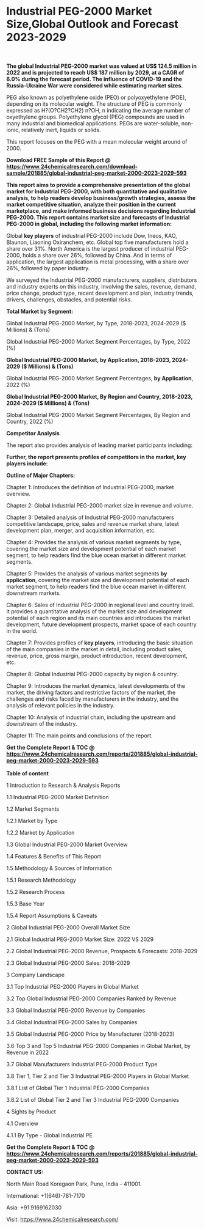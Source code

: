 <h1>Industrial PEG-2000 Market Size,Global Outlook and Forecast 2023-2029</h1><br/><p><strong>The global Industrial PEG-2000 market was valued at US$ 124.5 million in 2022 and is projected to reach US$ 187 million by 2029, at a <strong>CAGR</strong> of 6.0% during the forecast period. The influence of COVID-19 and the Russia-Ukraine War were considered while estimating market sizes.</strong></p><p>PEG also known as polyethylene oxide (PEO) or polyoxyethylene (POE), depending on its molecular weight. The structure of PEG is commonly expressed as H?(O?CH2?CH2) n?OH, n indicating the average number of oxyethylene groups. Polyethylene glycol (PEG) compounds are used in many industrial and biomedical applications. PEGs are water-soluble, non-ionic, relatively inert, liquids or solids.</p><p>This report focuses on the PEG with a mean molecular weight around of 2000.</p><div><b>Download FREE Sample of this Report @ <a href="https://www.24chemicalresearch.com/download-sample/201885/global-industrial-peg-market-2000-2023-2029-593">https://www.24chemicalresearch.com/download-sample/201885/global-industrial-peg-market-2000-2023-2029-593</a></b></div><p><strong>This report aims to provide a comprehensive presentation of the global market for Industrial PEG-2000, with both quantitative and qualitative analysis, to help readers develop business/growth strategies, assess the market competitive situation, analyze their position in the current marketplace, and make informed business decisions regarding Industrial PEG-2000. This report contains market size and forecasts of Industrial PEG-2000 in global, including the following market information:</strong></p><p>Global <strong>key players</strong> of industrial PEG-2000 include Dow, Ineos, KAO, Blaunon, Liaoning Oxiranchem, etc. Global top five manufacturers hold a share over 31%. North America is the largest producer of industrial PEG-2000, holds a share over 26%, followed by China. And in terms of application, the largest application is metal processing, with a share over 26%, followed by paper industry.</p><p>We surveyed the Industrial PEG-2000 manufacturers, suppliers, distributors and industry experts on this industry, involving the sales, revenue, demand, price change, product type, recent development and plan, industry trends, drivers, challenges, obstacles, and potential risks.</p><p><strong>Total Market by Segment:</strong></p><p>Global Industrial PEG-2000 Market, by Type, 2018-2023, 2024-2029 ($ Millions) & (Tons)</p><p>Global Industrial PEG-2000 Market Segment Percentages, by Type, 2022 (%)</p><p><strong>Global Industrial PEG-2000 Market, <strong>by Application</strong>, 2018-2023, 2024-2029 ($ Millions) & (Tons)</strong></p><p>Global Industrial PEG-2000 Market Segment Percentages, <strong>by Application</strong>, 2022 (%)</p><p><strong>Global Industrial PEG-2000 Market, By Region and Country, 2018-2023, 2024-2029 ($ Millions) & (Tons)</strong></p><p>Global Industrial PEG-2000 Market Segment Percentages, By Region and Country, 2022 (%)</p><p><strong>Competitor Analysis</strong></p><p>The report also provides analysis of leading market participants including:</p><p><strong>Further, the report presents profiles of competitors in the market, <strong>key players</strong> include:</strong></p><p><strong>Outline of Major Chapters:</strong></p><p>Chapter 1: Introduces the definition of Industrial PEG-2000, market overview.</p><p>Chapter 2: Global Industrial PEG-2000 market size in revenue and volume.</p><p>Chapter 3: Detailed analysis of Industrial PEG-2000 manufacturers competitive landscape, price, sales and revenue market share, latest development plan, merger, and acquisition information, etc.</p><p>Chapter 4: Provides the analysis of various market segments by type, covering the market size and development potential of each market segment, to help readers find the blue ocean market in different market segments.</p><p>Chapter 5: Provides the analysis of various market segments <strong>by application</strong>, covering the market size and development potential of each market segment, to help readers find the blue ocean market in different downstream markets.</p><p>Chapter 6: Sales of Industrial PEG-2000 in regional level and country level. It provides a quantitative analysis of the market size and development potential of each region and its main countries and introduces the market development, future development prospects, market space of each country in the world.</p><p>Chapter 7: Provides profiles of <strong>key players</strong>, introducing the basic situation of the main companies in the market in detail, including product sales, revenue, price, gross margin, product introduction, recent development, etc.</p><p>Chapter 8: Global Industrial PEG-2000 capacity by region & country.</p><p>Chapter 9: Introduces the market dynamics, latest developments of the market, the driving factors and restrictive factors of the market, the challenges and risks faced by manufacturers in the industry, and the analysis of relevant policies in the industry.</p><p>Chapter 10: Analysis of industrial chain, including the upstream and downstream of the industry.</p><p>Chapter 11: The main points and conclusions of the report.</p><div><b>Get the Complete Report & TOC @ <a href="https://www.24chemicalresearch.com/reports/201885/global-industrial-peg-market-2000-2023-2029-593">https://www.24chemicalresearch.com/reports/201885/global-industrial-peg-market-2000-2023-2029-593</a></b></div><br><b>Table of content</b><p>1 Introduction to Research & Analysis Reports<br />
 
  1.1 Industrial PEG-2000 Market Definition<br />
 
  1.2 Market Segments<br />
 
  1.2.1 Market by Type<br />
 
  1.2.2 Market by Application<br />
 
  1.3 Global Industrial PEG-2000 Market Overview<br />
 
  1.4 Features & Benefits of This Report<br />
 
  1.5 Methodology & Sources of Information<br />
 
  1.5.1 Research Methodology<br />
 
  1.5.2 Research Process<br />
 
  1.5.3 Base Year<br />
 
  1.5.4 Report Assumptions & Caveats<br />
 
 2 Global Industrial PEG-2000 Overall Market Size<br />
 
  2.1 Global Industrial PEG-2000 Market Size: 2022 VS 2029<br />
 
  2.2 Global Industrial PEG-2000 Revenue, Prospects & Forecasts: 2018-2029<br />
 
  2.3 Global Industrial PEG-2000 Sales: 2018-2029<br />
 
 3 Company Landscape<br />
 
  3.1 Top Industrial PEG-2000 Players in Global Market<br />
 
  3.2 Top Global Industrial PEG-2000 Companies Ranked by Revenue<br />
 
  3.3 Global Industrial PEG-2000 Revenue by Companies<br />
 
  3.4 Global Industrial PEG-2000 Sales by Companies<br />
 
  3.5 Global Industrial PEG-2000 Price by Manufacturer (2018-2023)<br />
 
  3.6 Top 3 and Top 5 Industrial PEG-2000 Companies in Global Market, by Revenue in 2022<br />
 
  3.7 Global Manufacturers Industrial PEG-2000 Product Type<br />
 
  3.8 Tier 1, Tier 2 and Tier 3 Industrial PEG-2000 Players in Global Market<br />
 
  3.8.1 List of Global Tier 1 Industrial PEG-2000 Companies<br />
 
  3.8.2 List of Global Tier 2 and Tier 3 Industrial PEG-2000 Companies<br />
 
 4 Sights by Product<br />
 
  4.1 Overview<br />
 
  4.1.1 By Type - Global Industrial PE<br><div><b>Get the Complete Report & TOC @ <a href="https://www.24chemicalresearch.com/reports/201885/global-industrial-peg-market-2000-2023-2029-593">https://www.24chemicalresearch.com/reports/201885/global-industrial-peg-market-2000-2023-2029-593</a></b></div></p>
 
 <b>CONTACT US:</b><br>
 
 North Main Road Koregaon Park, Pune, India - 411001.<br/>
 
 International: +1(646)-781-7170<br/>
 
 Asia: +91 9169162030<br/>
 
 Visit: <a href="https://www.24chemicalresearch.com/">https://www.24chemicalresearch.com/</a>
 
 <br>
